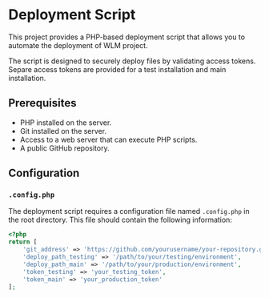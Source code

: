 # Deployment Script

This project provides a PHP-based deployment script that allows you to automate the deployment of WLM project.

The script is designed to securely deploy files by validating access tokens. Separe access tokens are provided for a test installation and main installation.

## Prerequisites

- PHP installed on the server.
- Git installed on the server.
- Access to a web server that can execute PHP scripts.
- A public GitHub repository.

## Configuration

### `.config.php`

The deployment script requires a configuration file named `.config.php` in the root directory. This file should contain the following information:

```php
<?php
return [
	'git_address' => 'https://github.com/yourusername/your-repository.git',
	'deploy_path_testing' => '/path/to/your/testing/environment',
	'deploy_path_main' => '/path/to/your/production/environment',
	'token_testing' => 'your_testing_token',
	'token_main' => 'your_production_token'
];
